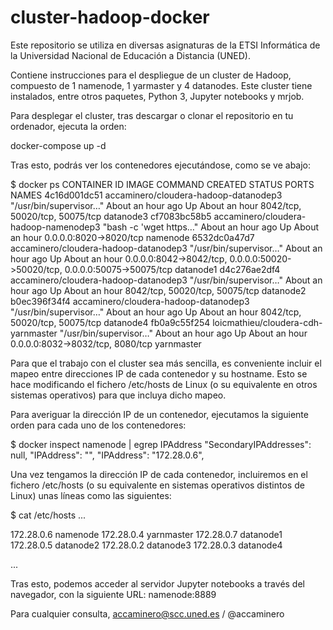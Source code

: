 # cluster-hadoop-docker

Este repositorio se utiliza en diversas asignaturas de la ETSI Informática de la Universidad Nacional de Educación a Distancia (UNED).

Contiene instrucciones para el despliegue de un cluster de Hadoop, compuesto de 1 namenode, 1 yarmaster y 4 datanodes. Este cluster tiene instalados, entre otros paquetes, Python 3, Jupyter notebooks y mrjob.

Para desplegar el cluster, tras descargar o clonar el repositorio en tu ordenador, ejecuta la orden:

docker-compose up -d

Tras esto, podrás ver los contenedores ejecutándose, como se ve abajo:

$ docker ps
CONTAINER ID        IMAGE                                   COMMAND                  CREATED             STATUS              PORTS                                                                        NAMES
4c16d001dc51        accaminero/cloudera-hadoop-datanodep3   "/usr/bin/supervisor…"   About an hour ago   Up About an hour    8042/tcp, 50020/tcp, 50075/tcp                                               datanode3
cf7083bc58b5        accaminero/cloudera-hadoop-namenodep3   "bash -c 'wget https…"   About an hour ago   Up About an hour    0.0.0.0:8020->8020/tcp                                                       namenode
6532dc0a47d7        accaminero/cloudera-hadoop-datanodep3   "/usr/bin/supervisor…"   About an hour ago   Up About an hour    0.0.0.0:8042->8042/tcp, 0.0.0.0:50020->50020/tcp, 0.0.0.0:50075->50075/tcp   datanode1
d4c276ae2df4        accaminero/cloudera-hadoop-datanodep3   "/usr/bin/supervisor…"   About an hour ago   Up About an hour    8042/tcp, 50020/tcp, 50075/tcp                                               datanode2
b0ec396f34f4        accaminero/cloudera-hadoop-datanodep3   "/usr/bin/supervisor…"   About an hour ago   Up About an hour    8042/tcp, 50020/tcp, 50075/tcp                                               datanode4
fb0a9c55f254        loicmathieu/cloudera-cdh-yarnmaster     "/usr/bin/supervisor…"   About an hour ago   Up About an hour    0.0.0.0:8032->8032/tcp, 8080/tcp                                             yarnmaster

Para que el trabajo con el cluster sea más sencilla, es conveniente incluir el mapeo entre direcciones IP de cada contenedor y su hostname. Esto se hace modificando el fichero /etc/hosts de Linux (o su equivalente en otros sistemas operativos) para que incluya dicho mapeo.


Para averiguar la dirección IP de un contenedor, ejecutamos la siguiente orden para cada uno de los contenedores:

$ docker inspect namenode | egrep IPAddress
            "SecondaryIPAddresses": null,
            "IPAddress": "",
                    "IPAddress": "172.28.0.6",

Una vez tengamos la dirección IP de cada contenedor, incluiremos en el fichero /etc/hosts (o su equivalente en sistemas operativos distintos de Linux) unas líneas como las siguientes:

$ cat /etc/hosts
...

172.28.0.6    namenode
172.28.0.4      yarnmaster
172.28.0.7    datanode1
172.28.0.5      datanode2
172.28.0.2      datanode3
172.28.0.3      datanode4

...


Tras esto, podemos acceder al servidor Jupyter notebooks a través del navegador, con la siguiente URL: namenode:8889


Para cualquier consulta, accaminero@scc.uned.es / @accaminero


